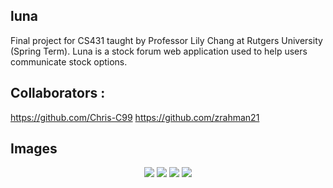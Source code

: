 ## luna

Final project for CS431 taught by Professor Lily Chang at Rutgers University (Spring Term).
Luna is a stock forum web application used to help users communicate stock options.

## Collaborators : 
https://github.com/Chris-C99
https://github.com/zrahman21

## Images

<p align="center">
      <img src="https://i.imgur.com/sksTvyZ.png">
      <img src="https://i.imgur.com/1T3Aaar.png">
      <img src="https://i.imgur.com/viKM7pe.png">
      <img src="https://i.imgur.com/2OKL8aB.png">
</p>
